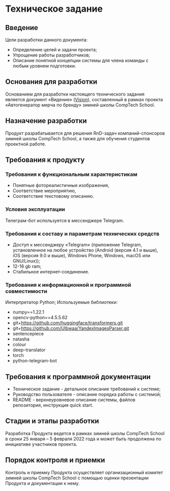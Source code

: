 # Техническое задание

## Введение

Цели разработки данного документа:

* Определение целей и задачи проекта;
* Упрощение работы разработчиков;
* Описание понятной концепции системы для члена команды с любым уровнем подготовки.

## Основания для разработки
Основанием для разработки настоящего технического задания является документ «Видение» ([Vision](https://github.com/comptech-winter-school/merch-autogenerator/blob/main/docs/vision.md)), составленный в рамках проекта «Автогенератор мерча по бренду» зимней школы CompTech School.

## Назначение разработки
 
Продукт разрабатывается для решения RnD-задач компаний-спонсоров зимней школы CompTech School, а также для обучения студентов проектной работе.

## Требования к продукту
### Требования к функциональным характеристикам

* Понятные фотореалистичные изображения, 
* Соответствие мероприятию, 
* Соответствие текстовому описанию.

### Условия эксплуатации
Телеграм-бот используется в мессенджере Telegram.

### Требования к составу и параметрам технических средств
* Доступ к мессенджеру «Telegram» (приложение Telegram, установленное на любое устройство (Android (версия 4.1 и выше), iOS (версия 9.0 и выше), Windows Phone, Windows, macOS или GNU/Linux));
* 12-16 gb ram;
* Cтабильное интернет-соединение.

### Требования к информационной и программной совместимости

Интерпретатор Python;
Используемые библиотеки: 
* numpy==1.22.1
* opencv-python==4.5.5.62
* git+https://github.com/huggingface/transformers.git
* git+https://github.com/Ulbwaa/YandexImagesParser.git
* sentencepiece
* natasha
* colour
* deep-translator
* torch
* python-telegram-bot

## Требования к программной документации
* Техническое задание - детальное описание требований к системе;
* Руководство пользователя - описание порядка работы с системой;
* README - верхнеуровневое описание системы, файлов репозитория, инструкция quick start.

## Стадии и этапы разработки
Разработка Продукта ведется в рамках зимней школы CompTech School в сроки 25 января – 5 февраля 2022 года и может быть продолжена по инициативе участников проекта.

## Порядок контроля и приемки
Контроль и приемку Продукта осуществляет организационный комитет зимней школы CompTech School с помощью оценки презентации Продукта и документации к нему.

